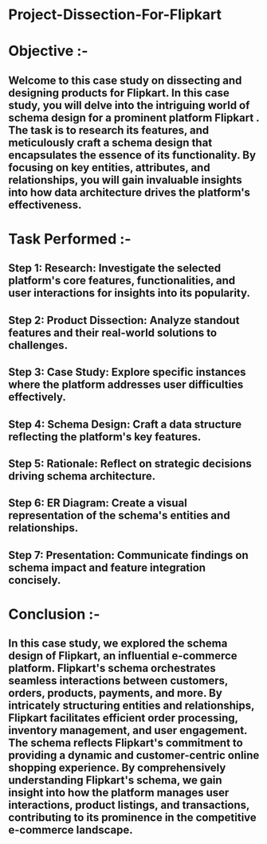 # Project-Dissection-For-Flipkart #

# Objective :- #

## Welcome to this case study on dissecting and designing products for Flipkart. In this case study, you will delve into the intriguing world of schema design for a prominent platform Flipkart . The task is to  research its features, and meticulously craft a schema design that encapsulates the essence of its functionality. By focusing on key entities, attributes, and relationships, you will gain invaluable insights into how data architecture drives the platform's effectiveness. ## 

# Task Performed :- # 

## Step 1: Research: Investigate the selected platform's core features, functionalities, and user interactions for insights into its popularity. ## 

## Step 2: Product Dissection: Analyze standout features and their real-world solutions to challenges. ##

## Step 3: Case Study: Explore specific instances where the platform addresses user difficulties effectively. ##

## Step 4: Schema Design: Craft a data structure reflecting the platform's key features. ##

## Step 5: Rationale: Reflect on strategic decisions driving schema architecture. ##

## Step 6: ER Diagram: Create a visual representation of the schema's entities and relationships. ##

## Step 7: Presentation: Communicate findings on schema impact and feature integration concisely. ##

# Conclusion :- #

## In this case study, we explored the schema design of Flipkart, an influential e-commerce platform. Flipkart's schema orchestrates seamless interactions between customers, orders, products, payments, and more. By intricately structuring entities and relationships, Flipkart facilitates efficient order processing, inventory management, and user engagement. The schema reflects Flipkart's commitment to providing a dynamic and customer-centric online shopping experience. By comprehensively understanding Flipkart's schema, we gain insight into how the platform manages user interactions, product listings, and transactions, contributing to its prominence in the competitive e-commerce landscape. ##

